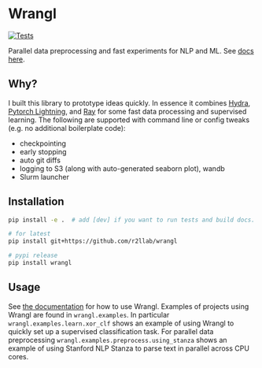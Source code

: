 # Wrangl

[![Tests](https://github.com/vzhong/wrangl/actions/workflows/test.yml/badge.svg)](https://github.com/vzhong/wrangl/actions/workflows/test.yml)

Parallel data preprocessing and fast experiments for NLP and ML.
See [docs here](https://www.victorzhong.com/wrangl).

## Why?
I built this library to prototype ideas quickly.
In essence it combines [Hydra](https://hydra.cc), [Pytorch Lightning](https://www.pytorchlightning.ai), and [Ray](https://ray.io) for some fast data processing and supervised learning.
The following are supported with command line or config tweaks (e.g. no additional boilerplate code):

- checkpointing
- early stopping
- auto git diffs
- logging to S3 (along with auto-generated seaborn plot), wandb
- Slurm launcher


## Installation

```bash
pip install -e .  # add [dev] if you want to run tests and build docs.

# for latest
pip install git+https://github.com/r2llab/wrangl

# pypi release
pip install wrangl
```

## Usage

See [the documentation](https://wrangl.pages.dev) for how to use Wrangl.
Examples of projects using Wrangl are found in `wrangl.examples`.
In particular `wrangl.examples.learn.xor_clf` shows an example of using Wrangl to quickly set up a supervised classification task.
For parallel data preprocessing `wrangl.examples.preprocess.using_stanza` shows an example of using Stanford NLP Stanza to parse text in parallel across CPU cores.
